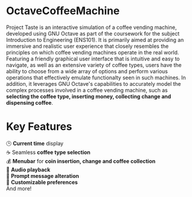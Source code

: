 # OctaveCoffeeMachine
Project Taste is an interactive simulation of a coffee vending machine, developed using GNU Octave as part of the coursework for the subject Introduction to Engineering (ENS101). It is primarily aimed at providing an immersive and realistic user experience that closely resembles the principles on which coffee vending machines operate in the real world. Featuring a friendly graphical user interface that is intuitive and easy to navigate, as well as an extensive variety of coffee types, users have the ability to choose from a wide array of options and perform various operations that effectively emulate functionalty seen in such machines. In addition, it leverages GNU Octave's capabilities to accurately model the complex processes involved in a coffee vending machine, such as **selecting the coffee type, inserting money, collecting change and dispensing coffee**.

# Key Features
🕒 **Current time** display <br />
☕ Seamless **coffee type selection** <br />
💰 **Menubar** for **coin insertion, change and coffee collection** <br />
🎵 **Audio playback** <br />
🔄 **Prompt message alteration** <br />
💪 **Customizable preferences** <br />
And more!
